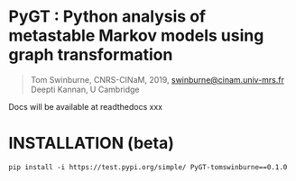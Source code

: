 # PyGT : Python analysis of metastable Markov models using graph transformation

>Tom Swinburne, CNRS-CINaM, 2019, swinburne@cinam.univ-mrs.fr
>Deepti Kannan, U Cambridge

Docs will be available at readthedocs xxx

# INSTALLATION (beta)
```
pip install -i https://test.pypi.org/simple/ PyGT-tomswinburne==0.1.0
```
